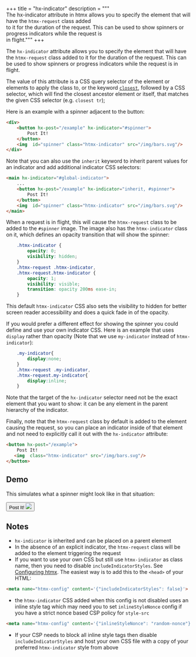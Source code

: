 +++
title = "hx-indicator"
description = """\
  The hx-indicator attribute in htmx allows you to specify the element that will have the `htmx-request` class added \
  to it for the duration of the request. This can be used to show spinners or progress indicators while the request is \
  in flight."""
+++

The `hx-indicator` attribute allows you to specify the element that will have the `htmx-request` class
added to it for the duration of the request. This can be used to show spinners or progress indicators
while the request is in flight.

The value of this attribute is a CSS query selector of the element or elements to apply the class to,
or the keyword [`closest`](https://developer.mozilla.org/docs/Web/API/Element/closest), followed by a CSS selector, 
which will find the closest ancestor element or itself, that matches the given CSS selector (e.g. `closest tr`);

Here is an example with a spinner adjacent to the button:

```html
<div>
    <button hx-post="/example" hx-indicator="#spinner">
        Post It!
    </button>
    <img  id="spinner" class="htmx-indicator" src="/img/bars.svg"/>
</div>
```

Note that you can also use the `inherit` keyword to inherit parent values for an indicator and add additional indicator
CSS selectors:

```html
<main hx-indicator="#global-indicator">
    ...
    <button hx-post="/example" hx-indicator="inherit, #spinner">
        Post It!
    </button>
    <img  id="spinner" class="htmx-indicator" src="/img/bars.svg"/>
</main>
```

When a request is in flight, this will cause the `htmx-request` class to be added to the `#spinner`
image.  The image also has the `htmx-indicator` class on it, which defines an opacity transition
that will show the spinner:

```css
    .htmx-indicator {
        opacity: 0;
        visibility: hidden;
    }
    .htmx-request .htmx-indicator,
    .htmx-request.htmx-indicator {
        opacity: 1;
        visibility: visible;
        transition: opacity 200ms ease-in;
    }
```
This default `htmx-indicator` CSS also sets the visibility to hidden for better screen reader accessibility and does a quick fade in of the opacity.

If you would prefer a different effect for showing the spinner you could define and use your own indicator
CSS.  Here is an example that uses `display` rather than opacity (Note that we use `my-indicator` instead of `htmx-indicator`):

```css
    .my-indicator{
        display:none;
    }
    .htmx-request .my-indicator,
    .htmx-request.my-indicator{
        display:inline;
    }
```

Note that the target of the `hx-indicator` selector need not be the exact element that you
want to show: it can be any element in the parent hierarchy of the indicator.

Finally, note that the `htmx-request` class by default is added to the element causing
the request, so you can place an indicator inside of that element and not need to explicitly
call it out with the `hx-indicator` attribute:

```html
<button hx-post="/example">
    Post It!
   <img  class="htmx-indicator" src="/img/bars.svg"/>
</button>
```

## Demo

This simulates what a spinner might look like in that situation:

<button class="btn" classes="toggle htmx-request:3s">
    Post It!
   <img  class="htmx-indicator" src="/img/bars.svg"/>
</button>

## Notes

* `hx-indicator` is inherited and can be placed on a parent element
* In the absence of an explicit indicator, the `htmx-request` class will be added to the element triggering the
  request
* If you want to use your own CSS but still use `htmx-indicator` as class name, then you need to disable `includeIndicatorStyles`. See [Configuring htmx](@/docs.md#config). The easiest way is to add this to the `<head>` of your HTML:
```html
<meta name="htmx-config" content='{"includeIndicatorStyles": false}'>
```
* the `htmx-indicator` CSS added when this config is not disabled uses an inline style tag which may need you to set `inlineStyleNonce` config if you have a strict nonce based CSP policy for `style-src`
```html
<meta name="htmx-config" content='{"inlineStyleNonce": "random-nonce"}'>
```
* If your CSP needs to block all inline style tags then disable `includeIndicatorStyles` and host your own CSS file with a copy of your preferred `htmx-indicator` style from above